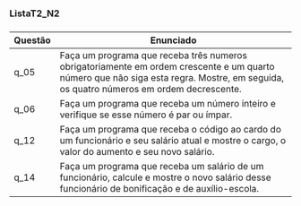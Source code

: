 <h3> ListaT2_N2 <h3/>

Questão | Enunciado
--------- | ------
q_05| Faça um programa que receba três numeros obrigatoriamente em ordem crescente e um quarto número que não siga esta regra. Mostre, em seguida, os quatro números em ordem decrescente. 
q_06 | Faça um programa que receba um número inteiro e verifique se esse número é par ou ímpar.
q_12 | Faça um programa que receba o código ao cardo do um funcionário e seu salário atual e mostre o cargo, o valor do aumento e seu novo salário. 
q_14 | Faça um programa que receba um salário de um funcionário, calcule e mostre o novo salário desse funcionário de bonificação e de auxílio-escola.
